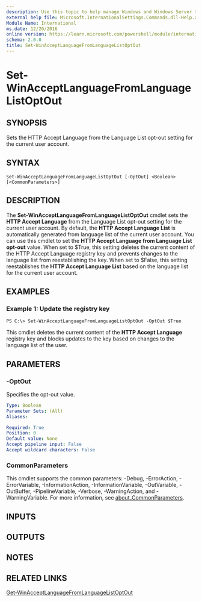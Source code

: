 ```yaml
---
description: Use this topic to help manage Windows and Windows Server technologies with Windows PowerShell.
external help file: Microsoft.InternationalSettings.Commands.dll-Help.xml
Module Name: International
ms.date: 12/20/2016
online version: https://learn.microsoft.com/powershell/module/international/set-winacceptlanguagefromlanguagelistoptout?view=windowsserver2025-ps&wt.mc_id=ps-gethelp
schema: 2.0.0
title: Set-WinAcceptLanguageFromLanguageListOptOut
---
```


# Set-WinAcceptLanguageFromLanguageListOptOut

## SYNOPSIS
Sets the HTTP Accept Language from the Language List opt-out setting for the current user account.

## SYNTAX

```
Set-WinAcceptLanguageFromLanguageListOptOut [-OptOut] <Boolean> [<CommonParameters>]
```

## DESCRIPTION
The **Set-WinAcceptLanguageFromLanguageListOptOut** cmdlet sets the **HTTP Accept Language** from the Language List opt-out setting for the current user account.
By default, the **HTTP Accept Language List** is automatically generated from language list of the current user account.
You can use this cmdlet to set the **HTTP Accept Language from Language List opt-out** value.
When set to $True, this setting deletes the current content of the HTTP Accept Language registry key and prevents changes to the language list from reestablishing the key.
When set to $False, this setting reestablishes the **HTTP Accept Language List** based on the language list for the current user account.

## EXAMPLES

### Example 1: Update the registry key
```
PS C:\> Set-WinAcceptLanguageFromLanguageListOptOut -OptOut $True
```

This cmdlet deletes the current content of the **HTTP Accept Language** registry key and blocks updates to the key based on changes to the language list of the user.

## PARAMETERS

### -OptOut
Specifies the opt-out value.

```yaml
Type: Boolean
Parameter Sets: (All)
Aliases:

Required: True
Position: 0
Default value: None
Accept pipeline input: False
Accept wildcard characters: False
```

### CommonParameters
This cmdlet supports the common parameters: -Debug, -ErrorAction, -ErrorVariable, -InformationAction, -InformationVariable, -OutVariable, -OutBuffer, -PipelineVariable, -Verbose, -WarningAction, and -WarningVariable. For more information, see [about_CommonParameters](https://go.microsoft.com/fwlink/?LinkID=113216).

## INPUTS

## OUTPUTS

## NOTES

## RELATED LINKS

[Get-WinAcceptLanguageFromLanguageListOptOut](./Get-WinAcceptLanguageFromLanguageListOptOut.md)

